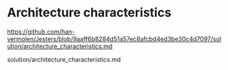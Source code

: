 # Architecture characteristics

https://github.com/han-vermolen/Jesters/blob/9aaff6b8284d51a57ec8afcbd4ed3be30c4d7097/solution/architecture_characteristics.md

solution/architecture_characteristics.md
